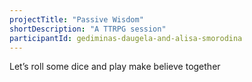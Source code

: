 ```yaml
---
projectTitle: "Passive Wisdom"
shortDescription: "A TTRPG session"
participantId: gediminas-daugela-and-alisa-smorodina
---
```


Let’s roll some dice and play make believe together
